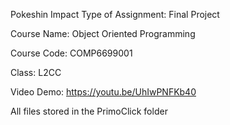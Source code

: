 Pokeshin Impact
Type of Assignment: Final Project

Course Name: Object Oriented Programming

Course Code: COMP6699001

Class: L2CC

Video Demo: https://youtu.be/UhIwPNFKb40

All files stored in the PrimoClick folder
